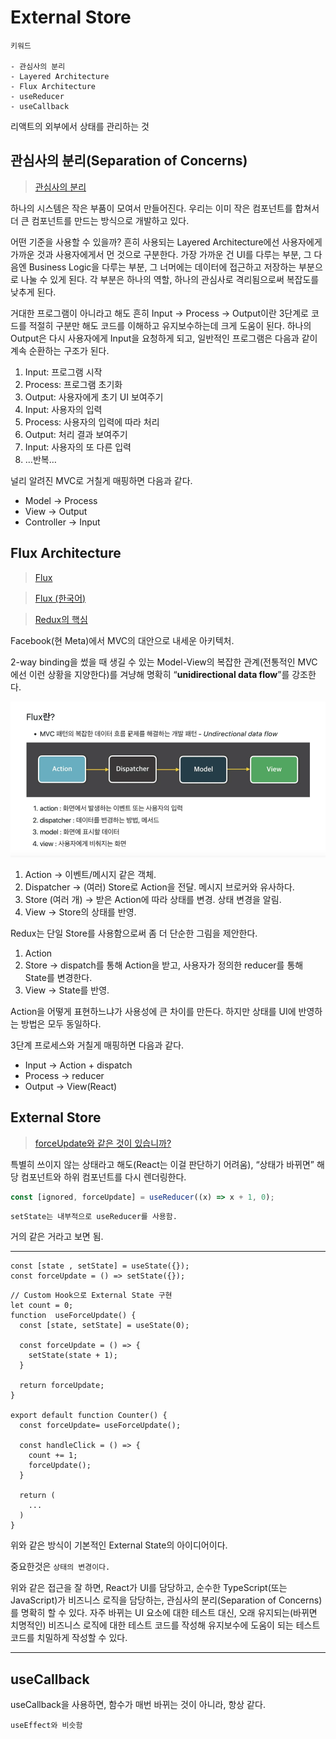 # External Store

```text
키워드

- 관심사의 분리
- Layered Architecture
- Flux Architecture
- useReducer
- useCallback
```

리액트의 외부에서 상태를 관리하는 것

## 관심사의 분리(Separation of Concerns)

> [관심사의 분리](https://ko.wikipedia.org/wiki/관심사_분리)

하나의 시스템은 작은 부품이 모여서 만들어진다. 우리는 이미 작은 컴포넌트를 합쳐서 더 큰 컴포넌트를 만드는 방식으로 개발하고 있다.

어떤 기준을 사용할 수 있을까? 흔히 사용되는 Layered Architecture에선 사용자에게 가까운 것과 사용자에게서 먼 것으로 구분한다. 가장 가까운 건 UI를 다루는 부분, 그 다음엔 Business Logic을 다루는 부분, 그 너머에는 데이터에 접근하고 저장하는 부분으로 나눌 수 있게 된다. 각 부분은 하나의 역할, 하나의 관심사로 격리됨으로써 복잡도를 낮추게 된다.

거대한 프로그램이 아니라고 해도 흔히 Input → Process → Output이란 3단계로 코드를 적절히 구분만 해도 코드를 이해하고 유지보수하는데 크게 도움이 된다. 하나의 Output은 다시 사용자에게 Input을 요청하게 되고, 일반적인 프로그램은 다음과 같이 계속 순환하는 구조가 된다.

1. Input: 프로그램 시작
2. Process: 프로그램 초기화
3. Output: 사용자에게 초기 UI 보여주기
4. Input: 사용자의 입력
5. Process: 사용자의 입력에 따라 처리
6. Output: 처리 결과 보여주기
7. Input: 사용자의 또 다른 입력
8. …반복…

널리 알려진 MVC로 거칠게 매핑하면 다음과 같다.

- Model → Process
- View → Output
- Controller → Input

## Flux Architecture

> [Flux](https://facebook.github.io/flux/docs/in-depth-overview/)

> [Flux (한국어)](https://haruair.github.io/flux/docs/overview.html)

> [Redux의 핵심](https://ko.redux.js.org/tutorials/essentials/part-1-overview-concepts)

Facebook(현 Meta)에서 MVC의 대안으로 내세운 아키텍처.

2-way binding을 썼을 때 생길 수 있는 Model-View의 복잡한 관계(전통적인 MVC에선 이런 상황을 지양한다)를 겨냥해 명확히 “**unidirectional data flow**”를 강조한다.

![Flux](./src/flux.png)

1. Action → 이벤트/메시지 같은 객체.
2. Dispatcher → (여러) Store로 Action을 전달. 메시지 브로커와 유사하다.
3. Store (여러 개) → 받은 Action에 따라 상태를 변경. 상태 변경을 알림.
4. View → Store의 상태를 반영.

Redux는 단일 Store를 사용함으로써 좀 더 단순한 그림을 제안한다.

1. Action
2. Store → dispatch를 통해 Action을 받고, 사용자가 정의한 reducer를 통해 State를 변경한다.
3. View → State를 반영.

Action을 어떻게 표현하느냐가 사용성에 큰 차이를 만든다. 하지만 상태를 UI에 반영하는 방법은 모두 동일하다.

3단계 프로세스와 거칠게 매핑하면 다음과 같다.

- Input → Action + dispatch
- Process → reducer
- Output → View(React)

## External Store

> [forceUpdate와 같은 것이 있습니까?](https://ko.reactjs.org/docs/hooks-faq.html#is-there-something-like-forceupdate)

특별히 쓰이지 않는 상태라고 해도(React는 이걸 판단하기 어려움), “상태가 바뀌면” 해당 컴포넌트와 하위 컴포넌트를 다시 렌더링한다.

```typescript
const [ignored, forceUpdate] = useReducer((x) => x + 1, 0);
```

`setState는 내부적으로 useReducer를 사용함.`

거의 같은 거라고 보면 됨.

---

```tsx
const [state , setState] = useState({});
const forceUpdate = () => setState({});
```

```tsx
// Custom Hook으로 External State 구현
let count = 0;
function  useForceUpdate() {
  const [state, setState] = useState(0);

  const forceUpdate = () => {
    setState(state + 1);
  }

  return forceUpdate;
}

export default function Counter() {
  const forceUpdate= useForceUpdate();

  const handleClick = () => {
    count += 1;
    forceUpdate();
  }

  return (
    ...
  )
}
```

위와 같은 방식이 기본적인 External State의 아이디어이다.

중요한것은 `상태의 변경이다.`

위와 같은 접근을 잘 하면, React가 UI를 담당하고, 순수한 TypeScript(또는 JavaScript)가 비즈니스 로직을 담당하는, 관심사의 분리(Separation of Concerns)를 명확히 할 수 있다. 자주 바뀌는 UI 요소에 대한 테스트 대신, 오래 유지되는(바뀌면 치명적인) 비즈니스 로직에 대한 테스트 코드를 작성해 유지보수에 도움이 되는 테스트 코드를 치밀하게 작성할 수 있다.

---

## useCallback

useCallback을 사용하면, 함수가 매번 바뀌는 것이 아니라, 항상 같다.

`useEffect와 비슷함`
